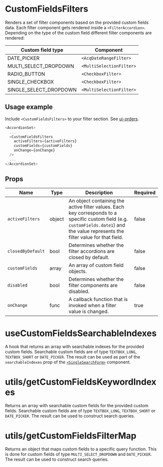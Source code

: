 # CustomFieldsFilters

Renders a set of filter components based on the provided custom fields data.
Each filter component gets rendered inside a `<FilterAccordion>`. Depending on
the type of the custom field different filter components are rendered:

| Custom field type | Component
--- | ---
DATE_PICKER | `<AcqDateRangeFilter>`
MULTI_SELECT_DROPDOWN | `<MultiSelectionFilter>`
RADIO_BUTTON | `<CheckboxFilter>`
SINGLE_CHECKBOX | `<CheckboxFilter>`
SINGLE_SELECT_DROPDOWN | `<MultiSelectionFilter>`

## Usage example

Include `<CustomFieldsFilters>` to your filter section. See  [ui-orders](https://github.com/folio-org/ui-orders/blob/master/src/OrdersList/OrdersListFilters.js). 

```js
<AccordionSet>
  ...
  <CustomFieldsFilters
    activeFilters={activeFilters}
    customFields={customFields}
    onChange={onChange}
  />
  ...
</AccordionSet>
```


## Props

Name | Type | Description | Required
--- | --- | --- | ---
`activeFilters` | object | An object containing the active filter values. Each key corresponds to a specific custom field (e.g. `customFields.date1`) and the value represents the filter value for that field. | false
`closedByDefault` | bool | Determines whether the filter accordions are closed by default. | false
`customFields` | array | An array of custom field objects. | false
`disabled` | bool | Determines whether the filter components are disabled. | false
`onChange` | func | A callback function that is invoked when a filter value is changed. | true

# useCustomFieldsSearchableIndexes

A hook that returns an array with searchable indexes for the provided custom fields. Searchable custom fields are of
type `TEXTBOX_LONG`, `TEXTBOX_SHORT` or `DATE_PICKER`. The result can be used as part of the `searchableIndexes` prop of
the [`<SingleSearchForm>`](../AcqList/SingleSearchForm/SingleSearchForm.js) component.

# utils/getCustomFieldsKeywordIndexes

Returns an array with searchable custom fields for the provided custom fields. Searchable custom fields are of type
`TEXTBOX_LONG`, `TEXTBOX_SHORT` or `DATE_PICKER`. The result can be used to construct search queries.

# utils/getCustomFieldsFilterMap

Returns an object that maps custom fields to a specific query function. This is done for custom fields of type
`MULTI_SELECT_DROPDOWN` and `DATE_PICKER`. The result can be used to construct search queries.

